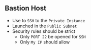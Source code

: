 ## Bastion Host

- Use to `SSH` to the `Private Instance`
- Launched in the `Public Subnet`
- Security rules should be strict
  - Only `PORT 22` be opened for `SSH`
  - Only `My IP` should allow
